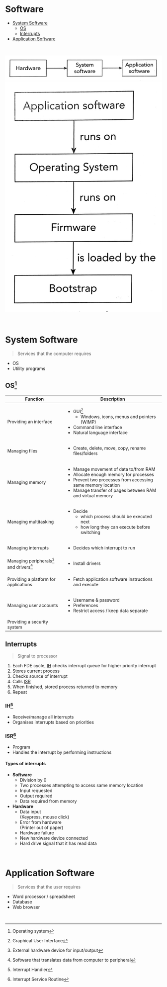 # Software

-   [System Software](#system-software)
    -   [OS](#os)
    -   [Interrupts](#interrupts)
-   [Application Software](#application-software)

<br>

![Software dependencies (1)](../images/software-dependencies-1.png) ![Software dependencies (2)](../images/software-dependencies-2.png)

<br>

# System Software

> Services that the computer requires

-   OS
-   Utility programs

## OS[^OS]

| Function                                               | Description                                                                                                                                                                                                                          |
| ------------------------------------------------------ | ------------------------------------------------------------------------------------------------------------------------------------------------------------------------------------------------------------------------------------ |
| Providing an interface                                 | <ul><li>GUI[^GUI]<ul><li>Windows, icons, menus and pointers (WIMP)</li></ul></li><li>Command line interface</li><li>Natural language interface</li></ul>                                                                             |
| Managing files                                         | <ul><li>Create, delete, move, copy, rename files/folders</li></ul>                                                                                                                                                                   |
| Managing memory                                        | <ul><li>Manage movement of data to/from RAM</li><li>Allocate enough memory for processes</li><li>Prevent two processes from accessing same memory location</li><li>Manage transfer of pages between RAM and virtual memory</li></ul> |
| Managing multitasking                                  | <ul><li>Decide<ul><li>which process should be executed next</li><li>how long they can execute before switching</li></ul></li></ul>                                                                                                   |
| Managing interrupts                                    | <ul><li>Decides which interrupt to run</li></ul>                                                                                                                                                                                     |
| Managing peripherals[^peripheral] and drivers[^driver] | <ul><li>Install drivers</li></ul>                                                                                                                                                                                                    |
| Providing a platform for applications                  | <ul><li>Fetch application software instructions and execute</li></ul>                                                                                                                                                                |
| Managing user accounts                                 | <ul><li>Username & password</li><li>Preferences</li><li>Restrict access / keep data separate</li></ul>                                                                                                                               |
| Providing a security system                            |

## Interrupts

> Signal to processor

1. Each FDE cycle, [IH](#ih) checks interrupt queue for higher priority interrupt
2. Stores current process
3. Checks source of interrupt
4. Calls [ISR](#isr)
5. When finished, stored process returned to memory
6. Repeat

### IH[^IH]

-   Receive/manage all interrupts
-   Organises interrupts based on priorities

### ISR[^ISR]

-   Program
-   Handles the interrupt by performing instructions

#### Types of interrupts

-   **Software**
    -   Division by 0
    -   Two processes attempting to access same memory location
    -   Input requested
    -   Output required
    -   Data required from memory
-   **Hardware**
    -   Data input \
        (Keypress, mouse click)
    -   Error from hardware \
        (Printer out of paper)
    -   Hardware failure
    -   New hardware device connected
    -   Hard drive signal that it has read data

<br>

# Application Software

> Services that the user requires

-   Word processor / spreadsheet
-   Database
-   Web browser

<br>

[^OS]: Operating system
[^GUI]: Graphical User Interface
[^peripheral]: External hardware device for input/output
[^driver]: Software that translates data from computer to peripheral
[^IH]: Interrupt Handler
[^ISR]: Interrupt Service Routine
